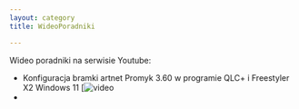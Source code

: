 ```yaml
---
layout: category
title: WideoPoradniki

---
```


Wideo poradniki na serwisie Youtube:

* Konfiguracja bramki artnet Promyk 3.60 w programie QLC+ i Freestyler X2 Windows 11 [![video](https://youtu.be/9C-LrO0mqXc?si=PCHNuvivi27c3Dw3)
*